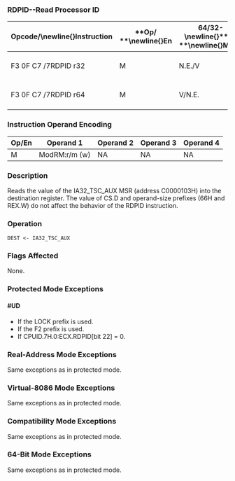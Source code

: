 ### RDPID--Read Processor ID


|**Opcode/**\newline{}**Instruction**|**Op/ **\newline{}**En**|**64/32-**\newline{}**bit **\newline{}**Mode**|**CPUID**\newline{}**Feature Flag**|**Description**|
|------------------------------------|------------------------|----------------------------------------------|-----------------------------------|---------------|
|F3 0F C7 /7RDPID r32|M|N.E./V|RDPID|Read IA32_TSC_AUX into r32.|
|F3 0F C7 /7RDPID r64|M|V/N.E.|RDPID|Read IA32_TSC_AUX into r64.|
### Instruction Operand Encoding


|Op/En|Operand 1|Operand 2|Operand 3|Operand 4|
|-----|---------|---------|---------|---------|
|M|ModRM:r/m (w)|NA|NA|NA|
### Description


Reads the value of the IA32_TSC_AUX MSR (address C0000103H) into the destination register. The value of CS.D and operand-size prefixes (66H and REX.W) do not affect the behavior of the RDPID instruction.


### Operation

```info-verb
DEST <- IA32_TSC_AUX 
```
### Flags Affected


None.


### Protected Mode Exceptions

#### #UD
* If the LOCK prefix is used.
* If the F2 prefix is used.
* If CPUID.7H.0:ECX.RDPID[bit 22] = 0.

### Real-Address Mode Exceptions



Same exceptions as in protected mode.


### Virtual-8086 Mode Exceptions



Same exceptions as in protected mode.


### Compatibility Mode Exceptions



Same exceptions as in protected mode.


### 64-Bit Mode Exceptions



Same exceptions as in protected mode.

